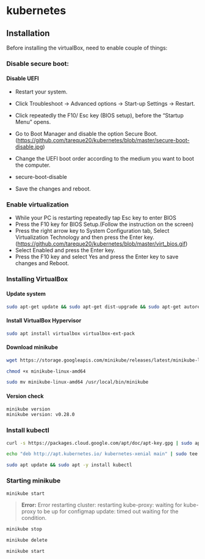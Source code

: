 # kubernetes

## Installation

Before installing the virtualBox, need to enable couple of things:

### Disable secure boot:
#### Disable UEFI

 - Restart your system.
 - Click Troubleshoot → Advanced options → Start-up Settings → Restart.
 - Click repeatedly the F10/ Esc key (BIOS setup), before the “Startup Menu” opens.
 - Go to Boot Manager and disable the option Secure Boot.
   (https://github.com/tareque20/kubernetes/blob/master/secure-boot-disable.jpg)
 - Change the UEFI boot order according to the medium you want to boot the computer.
 - secure-boot-disable

 - Save the changes and reboot.

### Enable virtualization
 - While your PC is restarting repeatedly tap Esc key to enter BIOS
 - Press the F10 key for BIOS Setup.(Follow the instruction on the screen)
 - Press the right arrow key to System Configuration tab, Select Virtualization Technology and then press the Enter key. 
	(https://github.com/tareque20/kubernetes/blob/master/virt_bios.gif)
 - Select Enabled and press the Enter key.
 - Press the F10 key and select Yes and press the Enter key to save changes and Reboot.

### Installing VirtualBox
#### Update system
```sh
sudo apt-get update && sudo apt-get dist-upgrade && sudo apt-get autoremove && sudo apt-get install apt-transport-https
```
#### Install VirtualBox Hypervisor
```sh
sudo apt install virtualbox virtualbox-ext-pack
```
#### Download minikube
```sh
wget https://storage.googleapis.com/minikube/releases/latest/minikube-linux-amd64
```
```sh
chmod +x minikube-linux-amd64
```
```sh
sudo mv minikube-linux-amd64 /usr/local/bin/minikube
```
#### Version check
```sh
minikube version
minikube version: v0.28.0
```

### Install kubectl
```sh
curl -s https://packages.cloud.google.com/apt/doc/apt-key.gpg | sudo apt-key add -
```
```sh
echo "deb http://apt.kubernetes.io/ kubernetes-xenial main" | sudo tee /etc/apt/sources.list.d/kubernetes.list
```
```sh
sudo apt update && sudo apt -y install kubectl
```

### Starting minikube
```sh
minikube start
```

> **Error:** Error restarting cluster: restarting kube-proxy: waiting for kube-proxy to be up for configmap update: timed out waiting for the condition.
```sh
minikube stop
```
```sh
minikube delete
```
```sh
minikube start
```

